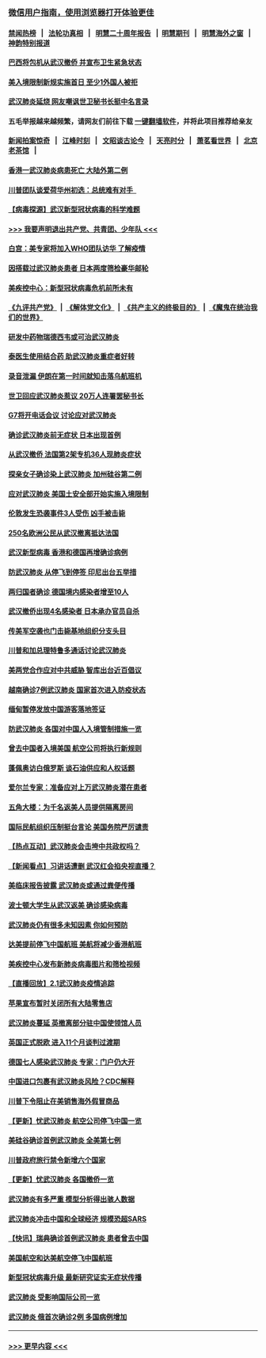 ### [微信用户指南，使用浏览器打开体验更佳](https://github.com/gfw-breaker/banned-news1/blob/master/indexes/wechat-guide.md?t=0)
#### [禁闻热榜](热点新闻.md?t=0)  &nbsp;&nbsp;|&nbsp;&nbsp; [法轮功真相](https://github.com/gfw-breaker/truth/blob/master/README.md?t=0) &nbsp;&nbsp;|&nbsp;&nbsp; [明慧二十周年报告](https://github.com/gfw-breaker/mh-reports/blob/master/README.md?t=0) &nbsp;&nbsp;|&nbsp;&nbsp;[明慧期刊](https://github.com/gfw-breaker/mh-qikan) &nbsp;&nbsp;|&nbsp;&nbsp; [明慧海外之窗](https://github.com/gfw-breaker/mh-news/blob/master/README.md?t=0) &nbsp;&nbsp;|&nbsp;&nbsp; [神韵特别报道](https://github.com/gfw-breaker/mh-news/blob/master/shenyun.md?t=0)
#### [巴西将包机从武汉撤侨 并宣布卫生紧急状态](../pages/nsc418/n11843418.md?t=02041633) 
#### [美入境限制新规实施首日 至少1外国人被拒](../pages/nsc418/n11843058.md?t=02041633) 
#### [武汉肺炎延烧 网友嘲讽世卫秘书长挺中名言录](../pages/nsc418/n11843056.md?t=02041633) 
#### 五毛举报越来越频繁，请网友们前往下载 [一键翻墙软件](https://github.com/gfw-breaker/ssr-accounts)，并将此项目推荐给亲友
#### [新闻拍案惊奇](https://github.com/gfw-breaker/banned-news1/blob/master/pages/link4.md) &nbsp;&nbsp;|&nbsp;&nbsp; [江峰时刻](https://github.com/gfw-breaker/banned-news1/blob/master/pages/link4.md) &nbsp;&nbsp;|&nbsp;&nbsp; [文昭谈古论今](https://github.com/gfw-breaker/banned-news1/blob/master/pages/link4.md) &nbsp;&nbsp;|&nbsp;&nbsp; [天亮时分](https://github.com/gfw-breaker/banned-news1/blob/master/pages/link4.md) &nbsp;&nbsp;|&nbsp;&nbsp; [萧茗看世界](https://github.com/gfw-breaker/banned-news1/blob/master/pages/link4.md) &nbsp;&nbsp;|&nbsp;&nbsp; [北京老茶馆](https://github.com/gfw-breaker/banned-news1/blob/master/pages/link4.md) &nbsp;&nbsp;|&nbsp;&nbsp; 
#### [香港一武汉肺炎病患死亡 大陆外第二例](../pages/nsc418/n11843026.md?t=02041633) 
#### [川普团队谈爱荷华州初选：总统难有对手  ](../pages/nsc418/n11842867.md?t=02041633) 
#### [【病毒探源】武汉新型冠状病毒的科学难题](../pages/nsc418/n11842176.md?t=02041633) 
#### [>>> 我要声明退出共产党、共青团、少年队 <<<](https://github.com/begood0513/goodnews/blob/master/quit/letter.md) 
#### [白宫：美专家将加入WHO团队访华 了解疫情](../pages/nsc418/n11842198.md?t=02041633) 
#### [因搭载过武汉肺炎患者 日本两度筛检豪华邮轮](../pages/nsc418/n11842447.md?t=02041633) 
#### [美疾控中心：新型冠状病毒危机前所未有](../pages/nsc418/n11842406.md?t=02041633) 
#### [《九评共产党》](https://github.com/begood0513/9ping.md/blob/master/README.md) &nbsp;|&nbsp; [《解体党文化》](../../../../jtdwh.md/blob/master/README.md)  &nbsp;|&nbsp; [《共产主义的终极目的》](../../../../gczydzjmd.md/blob/master/README.md) &nbsp;|&nbsp; [《魔鬼在统治我们的世界》](../../../../mgztzwmdsj.md/blob/master/README.md) 
#### [研发中药物瑞德西韦或可治武汉肺炎](../pages/nsc418/n11842100.md?t=02041633) 
#### [泰医生使用结合药 助武汉肺炎重症者好转](../pages/nsc418/n11842096.md?t=02041633) 
#### [录音泄漏 伊朗在第一时间就知击落乌航班机](../pages/nsc418/n11842002.md?t=02041633) 
#### [世卫回应武汉肺炎惹议 20万人连署罢秘书长](../pages/nsc418/n11841664.md?t=02041633) 
#### [G7将开电话会议 讨论应对武汉肺炎](../pages/nsc418/n11841658.md?t=02041633) 
#### [确诊武汉肺炎前无症状 日本出现首例](../pages/nsc418/n11841567.md?t=02041633) 
#### [从武汉撤侨 法国第2架专机36人现肺炎症状](../pages/nsc418/n11841382.md?t=02041633) 
#### [探亲女子确诊染上武汉肺炎 加州硅谷第二例](../pages/nsc418/n11839784.md?t=02041633) 
#### [应对武汉肺炎 美国土安全部开始实施入境限制](../pages/nsc418/n11839729.md?t=02041633) 
#### [伦敦发生恐袭事件3人受伤 凶手被击毙](../pages/nsc418/n11839442.md?t=02041633) 
#### [250名欧洲公民从武汉撤离抵达法国](../pages/nsc418/n11839438.md?t=02041633) 
#### [武汉新型病毒 香港和德国再增确诊病例](../pages/nsc418/n11839381.md?t=02041633) 
#### [防武汉肺炎 从停飞到停签 印尼出台五举措](../pages/nsc418/n11839282.md?t=02041633) 
#### [两归国者确诊 德国境内感染者增至10人](../pages/nsc418/n11839164.md?t=02041633) 
#### [武汉撤侨出现4名感染者 日本承办官员自杀](../pages/nsc418/n11839044.md?t=02041633) 
#### [传美军空袭也门击毙基地组织分支头目](../pages/nsc418/n11839210.md?t=02041633) 
#### [川普和加总理特鲁多通话讨论武汉肺炎](../pages/nsc418/n11839128.md?t=02041633) 
#### [美两党合作应对中共威胁 智库出台近百倡议](../pages/nsc418/n11838437.md?t=02041633) 
#### [越南确诊7例武汉肺炎 国家首次进入防疫状态](../pages/nsc418/n11838860.md?t=02041633) 
#### [缅甸暂停发放中国游客落地签证](../pages/nsc418/n11838730.md?t=02041633) 
#### [防武汉肺炎 各国对中国人入境管制措施一览](../pages/nsc418/n11838726.md?t=02041633) 
#### [曾去中国者入境美国 航空公司将执行新规则](../pages/nsc418/n11838375.md?t=02041633) 
#### [蓬佩奥访白俄罗斯 谈石油供应和人权话题](../pages/nsc418/n11838242.md?t=02041633) 
#### [爱尔兰专家：准备应对上万武汉肺炎潜在患者](../pages/nsc418/n11837978.md?t=02041633) 
#### [五角大楼：为千名返美人员提供隔离房间](../pages/nsc418/n11837831.md?t=02041633) 
#### [国际民航组织压制挺台言论 美国务院严厉谴责](../pages/nsc418/n11837791.md?t=02041633) 
#### [【热点互动】武汉肺炎会击垮中共政权吗？](../pages/nsc418/n11837779.md?t=02041633) 
#### [【新闻看点】习讲话遭删 武汉红会掐央视直播？](../pages/nsc418/n11837573.md?t=02041633) 
#### [美临床报告披露 武汉肺炎或通过粪便传播](../pages/nsc418/n11837626.md?t=02041633) 
#### [波士顿大学生从武汉返美 确诊感染病毒](../pages/nsc418/n11837580.md?t=02041633) 
#### [武汉肺炎仍有很多未知因素 你如何预防](../pages/nsc418/n11837666.md?t=02041633) 
#### [达美提前停飞中国航班 美航将减少香港航班](../pages/nsc418/n11837649.md?t=02041633) 
#### [美疾控中心发布新肺炎病毒图片和筛检视频](../pages/nsc418/n11837491.md?t=02041633) 
#### [【直播回放】2.1武汉肺炎疫情追踪](../pages/nsc418/n11837232.md?t=02041633) 
#### [苹果宣布暂时关闭所有大陆零售店](../pages/nsc418/n11837097.md?t=02041633) 
#### [武汉肺炎蔓延 英撤离部分驻中国使领馆人员](../pages/nsc418/n11837061.md?t=02041633) 
#### [英国正式脱欧 进入11个月谈判过渡期](../pages/nsc418/n11836911.md?t=02041633) 
#### [德国七人感染武汉肺炎 专家：门户仍大开](../pages/nsc418/n11836344.md?t=02041633) 
#### [中国进口包裹有武汉肺炎风险？CDC解释](../pages/nsc418/n11836321.md?t=02041633) 
#### [川普下令阻止在美销售海外假冒商品](../pages/nsc418/n11836261.md?t=02041633) 
#### [【更新】忧武汉肺炎 航空公司停飞中国一览](../pages/nsc418/n11835931.md?t=02041633) 
#### [美硅谷确诊首例武汉肺炎 全美第七例](../pages/nsc418/n11836093.md?t=02041633) 
#### [川普政府旅行禁令新增六个国家](../pages/nsc418/n11836083.md?t=02041633) 
#### [【更新】忧武汉肺炎 各国撤侨一览](../pages/nsc418/n11835673.md?t=02041633) 
#### [武汉肺炎有多严重 模型分析得出骇人数据](../pages/nsc418/n11835829.md?t=02041633) 
#### [武汉肺炎冲击中国和全球经济 规模恐超SARS](../pages/nsc418/n11835652.md?t=02041633) 
#### [【快讯】瑞典确诊首例武汉肺炎 患者曾去中国](../pages/nsc418/n11835675.md?t=02041633) 
#### [美国航空和达美航空停飞中国航班](../pages/nsc418/n11835567.md?t=02041633) 
#### [新型冠状病毒升级 最新研究证实无症状传播](../pages/nsc418/n11835589.md?t=02041633) 
#### [武汉肺炎 受影响国际公司一览](../pages/nsc418/n11835538.md?t=02041633) 
#### [武汉肺炎 俄首次确诊2例 多国病例增加](../pages/nsc418/n11835295.md?t=02041633) 

----
#### [ >>> 更早内容 <<< ](../indexes/nsc418-earlier.md)
